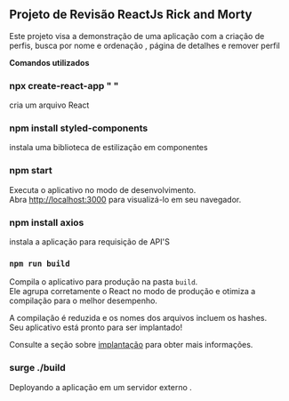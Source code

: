 ## Projeto de Revisão ReactJs Rick and Morty ##

Este projeto visa a demonstração de uma aplicação com a criação de perfis, busca por nome e ordenação , página de detalhes e remover perfil 

**Comandos utilizados**

### npx create-react-app " " ###
cria um arquivo React

### npm install styled-components ###
instala uma biblioteca de estilização em componentes

### npm start ###
Executa o aplicativo no modo de desenvolvimento.\
Abra [http://localhost:3000](http://localhost:3000) para visualizá-lo em seu navegador.

### npm install axios 

instala a aplicação para requisição de API'S

### `npm run build`

Compila o aplicativo para produção na pasta `build`.\
Ele agrupa corretamente o React no modo de produção e otimiza a compilação para o melhor desempenho.

A compilação é reduzida e os nomes dos arquivos incluem os hashes.\
Seu aplicativo está pronto para ser implantado!

Consulte a seção sobre [implantação](https://facebook.github.io/create-react-app/docs/deployment) para obter mais informações.

### surge ./build
Deployando a aplicação em um servidor externo .
